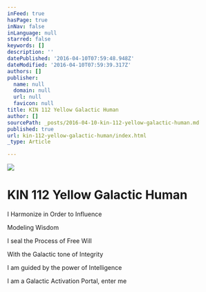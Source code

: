 ```yaml
---
inFeed: true
hasPage: true
inNav: false
inLanguage: null
starred: false
keywords: []
description: ''
datePublished: '2016-04-10T07:59:48.948Z'
dateModified: '2016-04-10T07:59:39.317Z'
authors: []
publisher:
  name: null
  domain: null
  url: null
  favicon: null
title: KIN 112 Yellow Galactic Human
author: []
sourcePath: _posts/2016-04-10-kin-112-yellow-galactic-human.md
published: true
url: kin-112-yellow-galactic-human/index.html
_type: Article

---
```

![](https://the-grid-user-content.s3-us-west-2.amazonaws.com/07490992-ca21-4e2b-82c5-fd5ffd9c2a5b.png)

# KIN 112 Yellow Galactic Human

I Harmonize in Order to Influence

Modeling Wisdom

I seal the Process of Free Will

With the Galactic tone of Integrity

I am guided by the power of Intelligence

I am a Galactic Activation Portal, enter me